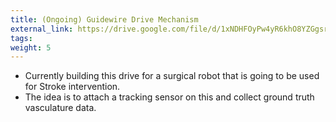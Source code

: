 ```yaml
---
title: (Ongoing) Guidewire Drive Mechanism
external_link: https://drive.google.com/file/d/1xNDHFOyPw4yR6khO8YZGgsrhpqcoWmSo/view?usp=sharing
tags:
weight: 5
---
```


- Currently building this drive for a surgical robot that is going to be used for Stroke intervention.
- The idea is to attach a tracking sensor on this and collect ground truth vasculature data.
<!--more-->


